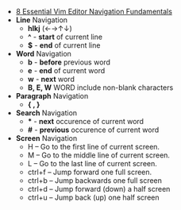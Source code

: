 - [8 Essential Vim Editor Navigation Fundamentals](https://www.thegeekstuff.com/2009/03/8-essential-vim-editor-navigation-fundamentals/)
- **Line** Navigation
	- **hlkj** (←→↑↓)
	- **^** - **start** of current line
	- **$** - **end** of current line
- **Word** Navigation
	- **b** - **before** previous word
	- **e** - **end** of current word
	- **w** - **next** word
	- **B, E, W** WORD include non-blank characters
- **Paragraph** Navigation
	- **{ , }**
- **Search** Navigation
	- **\*** - **next** occurence of current word
	- **#** - **previous** occurence of current word
- **Screen** Navigation
	- H – Go to the first line of current screen.
	- M – Go to the middle line of current screen.
	- L – Go to the last line of current screen.
	- ctrl+f – Jump forward one full screen.
	- ctrl+b – Jump backwards one full screen
	- ctrl+d – Jump forward (down) a half screen
	- ctrl+u – Jump back (up) one half screen